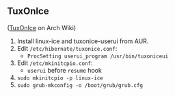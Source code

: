 ## TuxOnIce

([TuxOnIce] on Arch Wiki)

1. Install linux-ice and tuxonice-userui from AUR.
1. Edit `/etc/hibernate/tuxonice.conf`:
    - `ProcSetting userui_program /usr/bin/tuxoniceui`
1. Edit `/etc/mkinitcpio.conf`:
    - `userui` before `resume` hook
1. `sudo mkinitcpio -p linux-ice`
1. `sudo grub-mkconfig -o /boot/grub/grub.cfg`

[TuxOnIce]: https://wiki.archlinux.org/index.php/TuxOnIce
